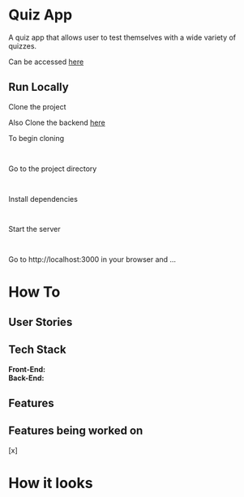 # Quiz App

A quiz app that allows user to test themselves with a wide variety of quizzes.

Can be accessed [here](https://dev-kb-quizbee.netlify.app/)

## Run Locally 

Clone the project <br/>

Also Clone the backend [here](https://github.com/karanvirsb/bug_tracker_server) <br/>
<!-- Also be sure to have MongoDb can be downloaded [here]() or create an account on MongoDb Atlas [here]() -->

To begin cloning

```bash
  
```

Go to the project directory

``` bash
  
```

Install dependencies

```bash
 
```

Start the server 

```bash
  
```

Go to http://localhost:3000 in your browser and ... <br/>

# How To

## User Stories

## Tech Stack
**Front-End:**  <br/>
**Back-End:**

## Features

## Features being worked on 
[x] <br/>


# How it looks
